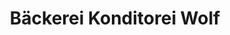 ---
title: "Bäckerei Konditorei Wolf"
url: /augsburg/baeckerei-konditorei-wolf-albert-leidl-strasse/
shop: Bäckerei
---